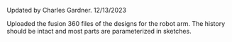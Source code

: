 Updated by Charles Gardner. 12/13/2023

Uploaded the fusion 360 files of the designs for the robot arm. The history should be intact and most parts are parameterized in sketches.